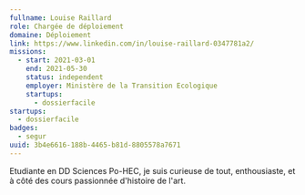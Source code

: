 ```yaml
---
fullname: Louise Raillard
role: Chargée de déploiement
domaine: Déploiement
link: https://www.linkedin.com/in/louise-raillard-0347781a2/
missions:
  - start: 2021-03-01
    end: 2021-05-30
    status: independent
    employer: Ministère de la Transition Ecologique
    startups:
      - dossierfacile
startups:
  - dossierfacile
badges:
  - segur
uuid: 3b4e6616-188b-4465-b81d-8805578a7671
---
```

Etudiante en DD Sciences Po-HEC, je suis curieuse de tout, enthousiaste, et à côté des cours passionnée d'histoire de l'art.

